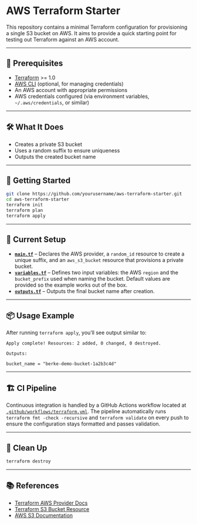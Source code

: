 # AWS Terraform Starter

This repository contains a minimal Terraform configuration for provisioning a single S3 bucket on AWS. It aims to provide a quick starting point for testing out Terraform against an AWS account.

---

## 🚦 Prerequisites

- [Terraform](https://www.terraform.io/downloads.html) >= 1.0
- [AWS CLI](https://aws.amazon.com/cli/) (optional, for managing credentials)
- An AWS account with appropriate permissions
- AWS credentials configured (via environment variables, `~/.aws/credentials`, or similar)

---

## 🛠️ What It Does

- Creates a private S3 bucket
- Uses a random suffix to ensure uniqueness
- Outputs the created bucket name

---

## 🚀 Getting Started

```bash
git clone https://github.com/yourusername/aws-terraform-starter.git
cd aws-terraform-starter
terraform init
terraform plan
terraform apply
```

---

## 🧩 Current Setup

- **[`main.tf`](main.tf)** – Declares the AWS provider, a `random_id` resource to create a unique suffix, and an `aws_s3_bucket` resource that provisions a private bucket.
- **[`variables.tf`](variables.tf)** – Defines two input variables: the AWS `region` and the `bucket_prefix` used when naming the bucket. Default values are provided so the example works out of the box.
- **[`outputs.tf`](outputs.tf)** – Outputs the final bucket name after creation.

---

## 📦 Usage Example

After running `terraform apply`, you’ll see output similar to:

```
Apply complete! Resources: 2 added, 0 changed, 0 destroyed.

Outputs:

bucket_name = "berke-demo-bucket-1a2b3c4d"
```

---

## 🏗️ CI Pipeline

Continuous integration is handled by a GitHub Actions workflow located at
[`.github/workflows/terraform.yml`](.github/workflows/terraform.yml). The pipeline automatically runs
`terraform fmt -check -recursive` and `terraform validate` on every push to ensure the configuration stays formatted and passes validation.

---


## 🔄 Clean Up

```bash
terraform destroy
```

---

## 📚 References

- [Terraform AWS Provider Docs](https://registry.terraform.io/providers/hashicorp/aws/latest/docs)
- [Terraform S3 Bucket Resource](https://registry.terraform.io/providers/hashicorp/aws/latest/docs/resources/s3_bucket)
- [AWS S3 Documentation](https://docs.aws.amazon.com/s3/index.html)

